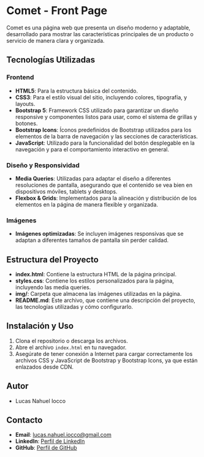 # Comet - Front Page

Comet es una página web que presenta un diseño moderno y adaptable, desarrollado para mostrar las características principales de un producto o servicio de manera clara y organizada.

## Tecnologías Utilizadas

### Frontend
- **HTML5**: Para la estructura básica del contenido.
- **CSS3**: Para el estilo visual del sitio, incluyendo colores, tipografía, y layouts.
- **Bootstrap 5**: Framework CSS utilizado para garantizar un diseño responsive y componentes listos para usar, como el sistema de grillas y botones.
- **Bootstrap Icons**: Íconos predefinidos de Bootstrap utilizados para los elementos de la barra de navegación y las secciones de características.
- **JavaScript**: Utilizado para la funcionalidad del botón desplegable en la navegación y para el comportamiento interactivo en general.

### Diseño y Responsividad
- **Media Queries**: Utilizadas para adaptar el diseño a diferentes resoluciones de pantalla, asegurando que el contenido se vea bien en dispositivos móviles, tablets y desktops.
- **Flexbox & Grids**: Implementados para la alineación y distribución de los elementos en la página de manera flexible y organizada.

### Imágenes
- **Imágenes optimizadas**: Se incluyen imágenes responsivas que se adaptan a diferentes tamaños de pantalla sin perder calidad.

## Estructura del Proyecto
- **index.html**: Contiene la estructura HTML de la página principal.
- **styles.css**: Contiene los estilos personalizados para la página, incluyendo las media queries.
- **img/**: Carpeta que almacena las imágenes utilizadas en la página.
- **README.md**: Este archivo, que contiene una descripción del proyecto, las tecnologías utilizadas y cómo configurarlo.

## Instalación y Uso
1. Clona el repositorio o descarga los archivos.
2. Abre el archivo `index.html` en tu navegador.
3. Asegúrate de tener conexión a Internet para cargar correctamente los archivos CSS y JavaScript de Bootstrap y Bootstrap Icons, ya que están enlazados desde CDN.

## Autor
- Lucas Nahuel Iocco

## Contacto
- **Email**: lucas.nahuel.iocco@gmail.com
- **LinkedIn**: [Perfil de LinkedIn](https://www.linkedin.com/in/lucas-iocco-b81394181/)
- **GitHub**: [Perfil de GitHub](https://github.com/Lucasiocco)
